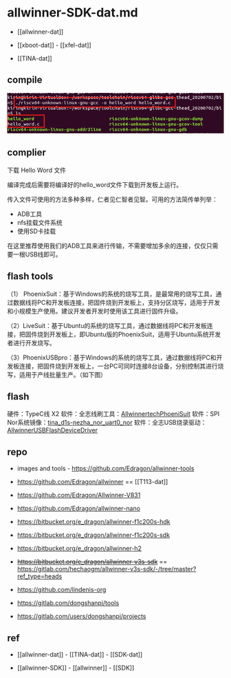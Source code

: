 
# allwinner-SDK-dat.md

- [[allwinner-dat]]

- [[xboot-dat]] - [[xfel-dat]]

- [[TINA-dat]]




## compile

![](2025-07-15-01-47-37.png)



## complier 

下载 Hello Word 文件

编译完成后需要将编译好的hello_word文件下载到开发板上运行。

传入文件可使用的方法多种多样，仁者见仁智者见智。可用的方法简传单列举：

- ADB工具
- nfs挂载文件系统
- 使用SD卡挂载

在这里推荐使用我们的ADB工具来进行传输，不需要增加多余的连接，仅仅只需要一根USB线即可。


## flash tools

（1） PhoenixSuit：基于Windows的系统的烧写工具，是最常用的烧写工具，通过数据线将PC和开发板连接，把固件烧到开发板上，支持分区烧写，适用于开发和小规模生产使用。建议开发者开发时使用该工具进行固件升级。

（2）LiveSuit：基于Ubuntu的系统的烧写工具，通过数据线将PC和开发板连接，把固件烧到开发板上，即Ubuntu版的PhoenixSuit，适用于Ubuntu系统开发者进行开发烧写。

（3）PhoenixUSBpro：基于Windows的系统的烧写工具，通过数据线将PC和开发板连接，把固件烧到开发板上，一台PC可同时连接8台设备，分别控制其进行烧写，适用于产线批量生产。（如下图）




## flash 

硬件：TypeC线 X2
软件：全志线刷工具：[AllwinnertechPhoeniSuit](https://gitlab.com/dongshanpi/tools/-/raw/main/AllwinnertechPhoeniSuit.zip)
软件：SPI Nor系统镜像：[tina_d1s-nezha_nor_uart0_nor](https://gitlab.com/dongshanpi/tools/-/raw/main/tina_d1s-nezha_nor_uart0_nor.zip)
软件：全志USB烧录驱动：[AllwinnerUSBFlashDeviceDriver](https://gitlab.com/dongshanpi/tools/-/raw/main/AllwinnerUSBFlashDeviceDriver.zip)




## repo 

- images and tools - https://github.com/Edragon/allwinner-tools


- https://github.com/Edragon/allwinner == [[T113-dat]]
- https://github.com/Edragon/Allwinner-V831
- https://github.com/Edragon/allwinner-nano

- https://bitbucket.org/e_dragon/allwinner-f1c200s-hdk
- https://bitbucket.org/e_dragon/allwinner-f1c200s-sdk
- https://bitbucket.org/e_dragon/allwinner-h2


- ~~https://bitbucket.org/e_dragon/allwinner-v3s-sdk~~ == https://gitlab.com/hechaogm/allwinner-v3s-sdk/-/tree/master?ref_type=heads

- https://github.com/lindenis-org

- https://gitlab.com/dongshanpi/tools
- https://gitlab.com/users/dongshanpi/projects





## ref 

- [[allwinner-dat]] - [[TINA-dat]] - [[SDK-dat]]

- [[allwinner-SDK]] - [[allwinner]] - [[SDK]]